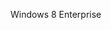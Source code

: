 <Token xmlns:xlink="http://www.w3.org/1999/xlink">Windows 8 Enterprise</Token>

<!--HONumber=Mar16_HO1-->


